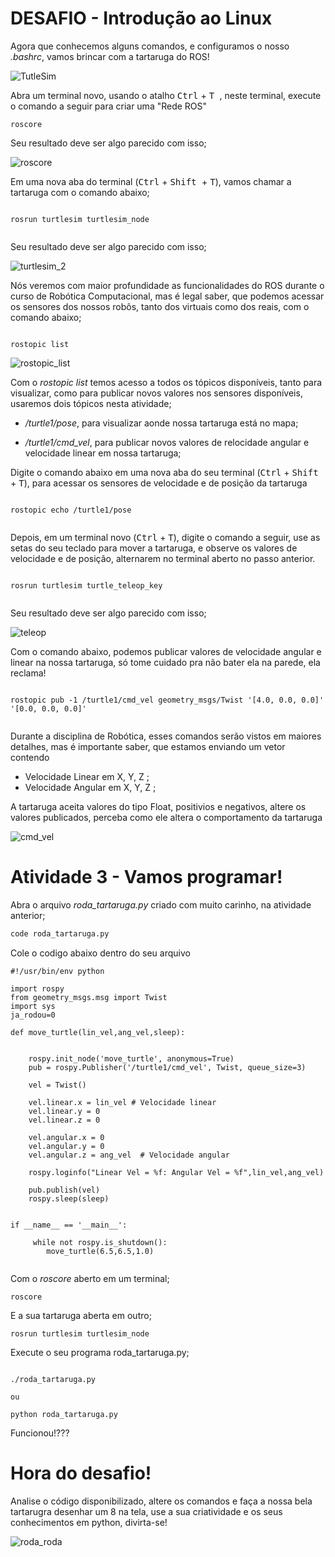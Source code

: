# DESAFIO - Introdução ao Linux 

Agora que conhecemos alguns comandos, e configuramos o nosso *.bashrc*, vamos brincar com a tartaruga do ROS!


![TutleSim](/img/turtlesim.png)

Abra um terminal novo, usando o atalho <kbd>Ctrl</kbd> + <kbd>T </kbd> , neste terminal, execute o comando a seguir para criar uma "Rede ROS"

```
roscore

```

Seu resultado deve ser algo parecido com isso;

![roscore](/img/roscore.png)


Em uma nova aba do terminal (<kbd>Ctrl</kbd> + <kbd>Shift </kbd> + <kbd>T</kbd>), vamos chamar a tartaruga com o comando abaixo;


```

rosrun turtlesim turtlesim_node 


```

Seu resultado deve ser algo parecido com isso;

![turtlesim_2](/img/turtlesim_2.png)


Nós veremos com maior profundidade as funcionalidades do ROS durante o curso de Robótica Computacional, mas é legal saber, que podemos acessar os sensores dos nossos robôs, tanto dos virtuais como dos reais, com o comando abaixo;

```

rostopic list

```

![rostopic_list](/img/rostopic_list.png)

Com o *rostopic list* temos acesso a todos os tópicos disponíveis, tanto para visualizar, como para publicar novos valores nos sensores disponíveis, usaremos dois tópicos nesta atividade;

- */turtle1/pose*, para visualizar aonde nossa tartaruga está no mapa;

- */turtle1/cmd_vel*, para publicar novos valores de relocidade angular e velocidade linear em nossa tartaruga;


Digite o comando abaixo em uma nova aba do seu terminal (<kbd>Ctrl</kbd> + <kbd>Shift </kbd> + <kbd>T</kbd>), para acessar os sensores de velocidade e de posição da tartaruga

```

rostopic echo /turtle1/pose 


```

Depois, em um terminal novo (<kbd>Ctrl</kbd> + <kbd>T</kbd>), digite o comando a seguir, use as setas do seu teclado para mover a tartaruga, e observe os valores de velocidade e de posição, alternarem no terminal aberto no passo anterior.

```

rosrun turtlesim turtle_teleop_key 


```



Seu resultado deve ser algo parecido com isso;

![teleop](/img/teleop.gif)



Com o comando abaixo, podemos publicar valores de velocidade angular e linear na nossa tartaruga, só tome cuidado pra não bater ela na parede, ela reclama!

```

rostopic pub -1 /turtle1/cmd_vel geometry_msgs/Twist '[4.0, 0.0, 0.0]' '[0.0, 0.0, 0.0]'


```

Durante a disciplina de Robótica, esses comandos serão vistos em maiores detalhes, mas é importante saber, que estamos enviando um vetor contendo

- Velocidade Linear em X, Y, Z ;
- Velocidade Angular em X, Y, Z ;

A tartaruga aceita valores do tipo Float, positivios e negativos, altere os valores publicados, perceba como ele altera o comportamento da tartaruga


![cmd_vel](/img/cmd_vel.gif)





# Atividade 3 - Vamos programar!

Abra o arquivo *roda_tartaruga.py* criado com muito carinho, na atividade anterior;

```bash
code roda_tartaruga.py
```

Cole o codigo abaixo dentro do seu arquivo

```
#!/usr/bin/env python

import rospy
from geometry_msgs.msg import Twist
import sys
ja_rodou=0

def move_turtle(lin_vel,ang_vel,sleep):


    rospy.init_node('move_turtle', anonymous=True)
    pub = rospy.Publisher('/turtle1/cmd_vel', Twist, queue_size=3)

    vel = Twist()       

    vel.linear.x = lin_vel # Velocidade linear
    vel.linear.y = 0
    vel.linear.z = 0

    vel.angular.x = 0
    vel.angular.y = 0
    vel.angular.z = ang_vel  # Velocidade angular

    rospy.loginfo("Linear Vel = %f: Angular Vel = %f",lin_vel,ang_vel)

    pub.publish(vel)
    rospy.sleep(sleep)


if __name__ == '__main__':

     while not rospy.is_shutdown():
        move_turtle(6.5,6.5,1.0)


```

Com o *roscore* aberto em um terminal;

```
roscore

```

E a sua tartaruga aberta em outro;

```
rosrun turtlesim turtlesim_node 

```

Execute o seu programa roda_tartaruga.py;

```

./roda_tartaruga.py

ou

python roda_tartaruga.py

```
Funcionou!???

# Hora do desafio!

Analise o código disponibilizado, altere os comandos e faça a nossa bela tartarugra desenhar um 8 na tela, use a sua criatividade e os seus conhecimentos em python, divirta-se!



![roda_roda](/img/roda_roda.gif)





